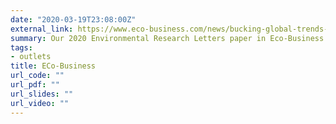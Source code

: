 ```yaml
---
date: "2020-03-19T23:08:00Z"
external_link: https://www.eco-business.com/news/bucking-global-trends-southeast-asian-mangrove-destruction-is-rampant/
summary: Our 2020 Environmental Research Letters paper in Eco-Business.
tags:
- outlets
title: ECo-Business
url_code: ""
url_pdf: ""
url_slides: ""
url_video: ""
---
```

